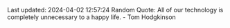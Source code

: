 Last updated: 2024-04-02 12:57:24
Random Quote: All of our technology is completely unnecessary to a happy life. - Tom Hodgkinson